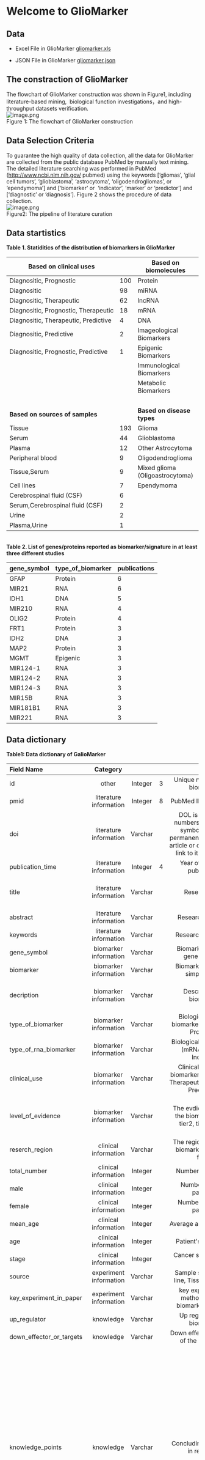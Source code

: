 # Welcome to GlioMarker

## Data
- Excel File in GlioMarker
[gliomarker.xls](http://prophet.3steps.cn/static/gliomarker_v4.xls)

- JSON File in GlioMarker
[gliomarker.json](http://prophet.3steps.cn/static/gliomarker_v4.json)

<a name="kfoU4"></a>
## The constraction of GlioMarker
The flowchart of GlioMarker construction was shown in Figure1, including literature-based mining,  biological function investigations，and high-throughput datasets verification. <br />![image.png](https://cdn.nlark.com/yuque/0/2021/png/358193/1616245035525-329a1b2c-d076-47b3-b14d-74216192ca59.png#align=left&display=inline&height=570&margin=%5Bobject%20Object%5D&name=image.png&originHeight=1140&originWidth=802&size=160218&status=done&style=none&width=401)<br />Figure 1: The flowchart of GlioMarker construction
<a name="BdukC"></a>
## Data Selection Criteria
To guarantee the high quality of data collection, all the data for GlioMarker are collected from the public database PubMed by manually text mining. The detailed literature searching was performed in PubMed (http://www.ncbi.nlm.nih.gov/ pubmed) using the keywords [‘gliomas’, ‘glial cell tumors’, ‘glioblastoma’, ‘astrocytoma’, ‘oligodendrogliomas’, or ‘ependymoma’] and [‘biomarker’ or  ‘indicator’, ‘marker’ or ‘predictor’] and [‘diagnostic’ or ‘diagnosis’]. Figure 2 shows the procedure of data collection.<br />![image.png](https://cdn.nlark.com/yuque/0/2021/png/358193/1616245341852-c5a81b6b-48aa-44bc-a619-1568c19adf30.png#align=left&display=inline&height=548&margin=%5Bobject%20Object%5D&name=image.png&originHeight=1096&originWidth=760&size=144592&status=done&style=none&width=380)<br />Figure2: The pipeline of literature curation 
<a name="7JAwX"></a>
## Data startistics
**Table 1. Statiditics of the distribution of biomarkers in GlioMarker**

| **Based on clinical uses** |   | **Based on biomolecules** |   |
| --- | --- | --- | --- |
| Diagnositic, Prognostic | 100 | Protein | 131 |
| Diagnositic | 98 | miRNA | 61 |
| Diagnositic, Therapeutic | 62 | lncRNA | 15 |
| Diagnositic, Prognostic, Therapeutic | 18 | mRNA | 5 |
| Diagnositic, Therapeutic, Predictive | 4 | DNA | 25 |
| Diagnositic, Predictive | 2 | Imageological Biomarkers | 17 |
| Diagnositic, Prognostic, Predictive | 1 | Epigenic Biomarkers | 13 |
|   |   | Immunological Biomarkers | 9 |
|   |   | Metabolic Biomarkers | 9 |
|   |   |   |   |
| **Based on sources of samples** |   | **Based on disease types** |   |
| Tissue | 193 | Glioma | 186 |
| Serum | 44 | Glioblastoma  | 69 |
| Plasma | 12 | Other Astrocytoma | 20 |
| Peripheral blood | 9 | Oligodendroglioma | 6 |
| Tissue,Serum | 9 | Mixed glioma (Oligoastrocytoma) | 3 |
| Cell lines | 7 | Ependymoma | 1 |
| Cerebrospinal fluid (CSF) | 6 |   |   |
| Serum,Cerebrospinal fluid (CSF) | 2 |   |   |
| Urine | 2 |   |   |
| Plasma,Urine | 1 |   |  |


<br />**Table 2. List of genes/proteins reported as biomarker/signature in at least three different studies**

| gene_symbol | type_of_biomarker | publications |
| --- | --- | --- |
| GFAP | Protein  | 6 |
| MIR21 | RNA  | 6 |
| IDH1 | DNA  | 5 |
| MIR210 | RNA  | 4 |
| OLIG2 | Protein  | 4 |
| FRT1 | Protein  | 3 |
| IDH2 | DNA | 3 |
| MAP2 | Protein | 3 |
| MGMT | Epigenic | 3 |
| MIR124-1 | RNA  | 3 |
| MIR124-2 | RNA  | 3 |
| MIR124-3 | RNA  | 3 |
| MIR15B | RNA  | 3 |
| MIR181B1 | RNA  | 3 |
| MIR221 | RNA  | 3 |

<a name="iYAXR"></a>
## Data dictionary
**Table1: Data dictionary of GalioMarker**

| **Field Name** | **Category** |  |  |  |  |
| :--- | :---: | :---: | :---: | :---: | :---: |
| id | other | Integer | 3 | Unique number ID of biomarker | 2 |
| pmid | literature information | Integer | 8 | PubMed ID of research | 25190548 |
| doi | literature information | Varchar |   | DOL is a string of numbers, letters and symbols used to permanently identify an article or document and link to it on the web | 10.1007/s10072-014-1938-7 |
| publication_time | literature information | Integer | 4 | Year of research publication | 2015 |
| title | literature information | Varchar |   | Research title | Plasma miR-454-3p as a potential prognostic indicator in human glioma |
| abstract | literature information | Varchar |   | Research abstract | Omission |
| keywords | literature information | Varchar |   | Research keywords | MiR-454-3p; Glioma; Diagnosis; Prognosis |
| gene_symbol | biomarker information | Varchar |   | Biomarker’s HUGO gene symbols | MIR454 |
| biomarker | biomarker information | Varchar |   | Biomarker’s full and simple name | miR-454-3p |
| decription | biomarker information | Varchar |   | Description of biomarker | Plasma miR-454-3p could be a novel potential diagnostic biomarker for glioma |
| type_of_biomarker | biomarker information | Varchar |   | Biological type of biomarker (DNA, RNA, Protein...) | RNA Biomarkers |
| type_of_rna_biomarker | biomarker information | Varchar |   | Biological type of RNA (mRNA, miRNA, lncRNA) | miRNA |
| clinical_use | biomarker information | Varchar |   | Clinical use of the biomarker (Diagnositic, Therapeutic,Prognostic, Predictive) | Diagnositic,Prognostic |
| level_of_evidence | biomarker information | Varchar |   | The evdience level of the biomarker(tier1, tier2, tier3, tier4) | tier 3， “Biomarker was verified in pre-clinical research (in vitro or in vivo models)” |
| reserch_region | clinical information | Varchar |   | The region where the biomarker research from | China |
| total_number | clinical information | Integer |   | Number of patients | 70 |
| male | clinical information | Integer |   | Number of male patients | 36 |
| female | clinical information | Integer |   | Number of female patients | 34 |
| mean_age | clinical information | Integer |   | Average age of patients | 47.2 |
| age | clinical information | Integer |   | Patient's age range | 47.2 ± 5.6 |
| stage | clinical information | Integer |   | Cancer stage (I ,II, III, IV) | I,II,III,IV |
| source | experiment information | Varchar |   | Sample source (Cell line, Tissue, Blood...) | Plasma |
| key_experiment_in_paper | experiment information | Varchar |   | key experimental methods for the biomarker in paper | qRT-PCR |
| up_regulator | knowledge | Varchar |   | Up regular of the biomarker | NA |
| down_effector_or_targets | knowledge | Varchar |   | Down effector or target of the biomarker | NA |
| knowledge_points | knowledge | Varchar |   | Concluding sentences in research | 1. The expression levels of miR-454-3p in plasma were signiﬁcantly higher than that from healthy controls   2.The expression levels of miR-4543p in the post-operative plasmas were signiﬁcantly downregulated when compared to the pre-operative plasmas   3.The prognosis of glioma with high miR-454-3p expression was signiﬁcantly worse compared with that of glioma with low miR-454-3p expression 4. Plasma miR-454-3p could be a novel potential diagnostic biomarker for glioma |
| disease_in_paper | disease | Varchar |   | Types of diseases involved in the research | Glioma |
| disease_subtype_in_paper | disease | Varchar |   | Subtype of the disease | Glioma |
| disease_type | disease | Varchar |   | Type of disease | Glioma |
| sensitivity | statistics | Integer |   | ROC sensitivity index | 0.9905 |
| specificity | statistics | Integer |   | ROC specificity index | 0.8286 |
| area_under_the_curve | statistics | Integer |   | AUC value of the ROC | 0.9063 |
| supplementary_statistics | statistics | Varchar |   | Other statistical results for the biomarker | The ROC curves analysis showed that at the optimal cut-off, plasma miR-454-3p had a 99.05 % sensitivity and a 82.86 % specificity and the area under the ROC curve (AUC) was 0.9063 [95 % confidence interval (CI): 0.8487–0.9639)] |

<a name="iUHs2"></a>
## Attachments
[GlioMarkers Tables_QW_Edited.docx](https://www.yuque.com/attachments/yuque/0/2021/docx/348173/1616247266143-36e8a9ce-0dfc-47c8-a24e-74b1657808fe.docx?_lake_card=%7B%22uid%22%3A%221616247266037-0%22%2C%22src%22%3A%22https%3A%2F%2Fwww.yuque.com%2Fattachments%2Fyuque%2F0%2F2021%2Fdocx%2F348173%2F1616247266143-36e8a9ce-0dfc-47c8-a24e-74b1657808fe.docx%22%2C%22name%22%3A%22GlioMarkers+Tables_QW_Edited.docx%22%2C%22size%22%3A21158%2C%22type%22%3A%22%22%2C%22ext%22%3A%22docx%22%2C%22progress%22%3A%7B%22percent%22%3A99%7D%2C%22status%22%3A%22done%22%2C%22percent%22%3A0%2C%22id%22%3A%22CBt8E%22%2C%22refSrc%22%3A%22https%3A%2F%2Fwww.yuque.com%2Fattachments%2Fyuque%2F0%2F2021%2Fdocx%2F348173%2F1616247266143-36e8a9ce-0dfc-47c8-a24e-74b1657808fe.docx%22%2C%22card%22%3A%22file%22%7D)<br />[GlioMarker_Figures.pptx](https://www.yuque.com/attachments/yuque/0/2021/pptx/348173/1616246852751-c71aa5d7-85a4-4bda-8d7e-ee3f0dd4ee7c.pptx?_lake_card=%7B%22uid%22%3A%221616245736068-0%22%2C%22src%22%3A%22https%3A%2F%2Fwww.yuque.com%2Fattachments%2Fyuque%2F0%2F2021%2Fpptx%2F348173%2F1616246852751-c71aa5d7-85a4-4bda-8d7e-ee3f0dd4ee7c.pptx%22%2C%22name%22%3A%22GlioMarker_Figures.pptx%22%2C%22size%22%3A437862%2C%22type%22%3A%22%22%2C%22ext%22%3A%22pptx%22%2C%22progress%22%3A%7B%22percent%22%3A99%7D%2C%22status%22%3A%22done%22%2C%22percent%22%3A0%2C%22id%22%3A%22ibm9r%22%2C%22refSrc%22%3A%22https%3A%2F%2Fwww.yuque.com%2Fattachments%2Fyuque%2F0%2F2021%2Fpptx%2F348173%2F1616246852751-c71aa5d7-85a4-4bda-8d7e-ee3f0dd4ee7c.pptx%22%2C%22card%22%3A%22file%22%7D)
